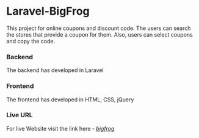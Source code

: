 # Laravel-BigFrog

This project for online coupons and discount code. The users can search the stores that provide a coupon for them. Also, users can select coupons and copy the code.

### Backend
The backend has developed in Laravel

### Frontend
The frontend has developed in HTML, CSS, jQuery

### Live URL
For live Website visit the link here - *<a href="https://bigfrog.io/">bigfrog</a>*
